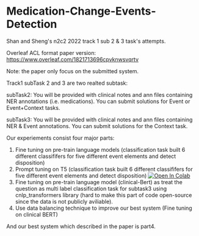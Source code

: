 # Medication-Change-Events-Detection
Shan and Sheng's n2c2 2022 track 1 sub 2 &amp; 3 task's attempts.

Overleaf ACL format paper version: https://www.overleaf.com/1821713696cpvknwsvqrtv

Note: the paper only focus on the submitted system.

Track1 subTask 2 and 3 are two realted subtask:

subTask2:
You will be provided with clinical notes and ann files containing NER annotations (i.e. medications). You can submit solutions for Event or Event+Context tasks.

subTask3: 
You will be provided with clinical notes and ann files containing NER & Event annotations. You can submit solutions for the Context task.

Our experiements consist four major parts:

1. Fine tuning on pre-train language models (classification task built 6 different classififers for five different event elements and detect disposition)
2. Prompt tuning on T5 (classification task built 6 different classififers for five different event elements and detect disposition) [![Open In Colab](https://colab.research.google.com/assets/colab-badge.svg)](https://colab.research.google.com/drive/1ugU_2uFNXhQUKQqaOAKNXTLAioCaoCDt?usp=sharing)
3. Fine tuning on pre-train language model (clinical-Bert) as treat the question as multi label classification task for subtask3 using cnlp_transformers library (hard to make this part of code open-source since the data is not publicly aviliable).
4. Use data balancing technique to improve our best system (Fine tuning on clinical BERT)

And our best system which described in the paper is part4.
